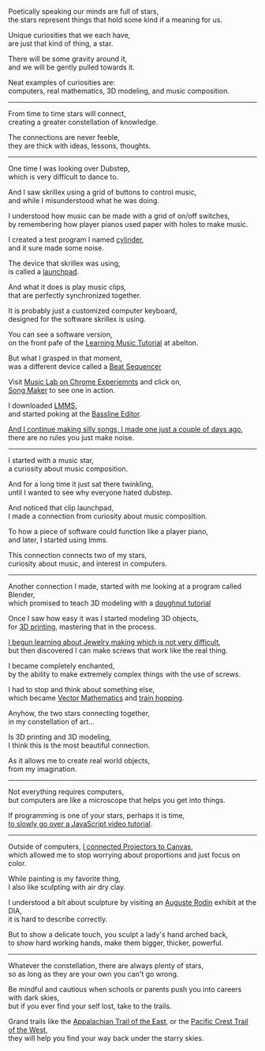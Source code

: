 Poetically speaking our minds are full of stars,\
the stars represent things that hold some kind if a meaning for us.

Unique curiosities that we each have,\
are just that kind of thing, a star.

There will be some gravity around it,\
and we will be gently pulled towards it.

Neat examples of curiosities are:\
computers, real mathematics, 3D modeling, and music composition.

---

From time to time stars will connect,\
creating a greater constellation of knowledge.

The connections are never feeble,\
they are thick with ideas, lessons, thoughts.

---

One time I was looking over Dubstep,\
which is very difficult to dance to.

And I saw skrillex using a grid of buttons to control music,\
and while I misunderstood what he was doing.

I understood how music can be made with a grid of on/off switches,\
by remembering how player pianos used paper with holes to make music.

I created a test program I named [cylinder](https://github.com/fantasyui-com/cylinder),\
and it sure made some noise.

The device that skrillex was using,\
is called a [launchpad](https://www.youtube.com/watch?v=j4FA6Y96RC0).

And what it does is play music clips,\
that are perfectly synchronized together.

It is probably just a customized computer keyboard,\
designed for the software skrillex is using.

You can see a software version,\
on the front pafe of the [Learning Music Tutorial](https://learningmusic.ableton.com/) at abelton.

But what I grasped in that moment,\
was a different device called a [Beat Sequencer](https://www.youtube.com/watch?v=Ad6Acodk7_I)

Visit [Music Lab on Chrome Experiemnts](https://musiclab.chromeexperiments.com/) and click on,\
[Song Maker](https://musiclab.chromeexperiments.com/Song-Maker/) to see one in action.

I downloaded [LMMS](https://www.youtube.com/watch?v=TrMTlpeSw8Y\&list=PLqazFFzUAPc4K1To5JTtR3cskcdRifM1M),\
and started poking at the [Bassline Editor](https://www.youtube.com/watch?v=YzYA1i9SZ8A).

[And I continue making silly songs, I made one just a couple of days ago](https://www.youtube.com/watch?v=TNu5hepf0LQ),\
there are no rules you just make noise.

---

I started with a music star,\
a curiosity about music composition.

And for a long time it just sat there twinkling,\
until I wanted to see why everyone hated dubstep.

And noticed that clip launchpad,\
I made a connection from curiosity about music composition.

To how a piece of software could function like a player piano,\
and later, I started using lmms.

This connection connects two of my stars,\
curiosity about music, and interest in computers.

---

Another connection I made, started with me looking at a program called Blender,\
which promised to teach 3D modeling with a [doughnut tutorial](https://www.youtube.com/watch?v=TPrnSACiTJ4\&list=PLexwJr_iILK7IkuhEeAYeN7aLV5AAXKa-)

Once I saw how easy it was I started modeling 3D objects,\
for [3D printing](https://www.youtube.com/watch?v=gokN9xNG94U), mastering that in the process.

[I begun learning about Jewelry making which is not very difficult](https://www.youtube.com/watch?v=aJn6ByqQQr8),\
but then discovered I can make screws that work like the real thing.

I became completely enchanted,\
by the ability to make extremely complex things with the use of screws.

I had to stop and think about something else,\
which became [Vector Mathematics](https://www.youtube.com/watch?v=bKEaK7WNLzM) and [train hopping](https://www.youtube.com/c/shiey).

Anyhow, the two stars connecting together,\
in my constellation of art...

Is 3D printing and 3D modeling,\
I think this is the most beautiful connection.

As it allows me to create real world objects,\
from my imagination.

---

Not everything requires computers,\
but computers are like a microscope that helps you get into things.

If programming is one of your stars, perhaps it is time,\
[to slowly go over a JavaScript video tutorial](https://www.youtube.com/watch?v=PkZNo7MFNFg).

---

Outside of computers, [I connected Projectors to Canvas](https://www.youtube.com/watch?v=G1fAWGTTFdY),\
which allowed me to stop worrying about proportions and just focus on color.

While painting is my favorite thing,\
I also like sculpting with air dry clay.

I understood a bit about sculpture by visiting an [Auguste Rodin](https://en.wikipedia.org/wiki/Auguste_Rodin) exhibit at the DIA,\
it is hard to describe correctly.

But to show a delicate touch, you sculpt a lady's hand arched back,\
to show hard working hands, make them bigger, thicker, powerful.

---

Whatever the constellation, there are always plenty of stars,\
so as long as they are your own you can't go wrong.

Be mindful and cautious when schools or parents push you into careers with dark skies,\
but if you ever find your self lost, take to the trails.

Grand trails like the [Appalachian Trail of the East](https://www.youtube.com/watch?v=hPSvdKTEZug), or the [Pacific Crest Trail of the West](https://www.youtube.com/watch?v=vmmH-2rWHH0),\
they will help you find your way back under the starry skies.
